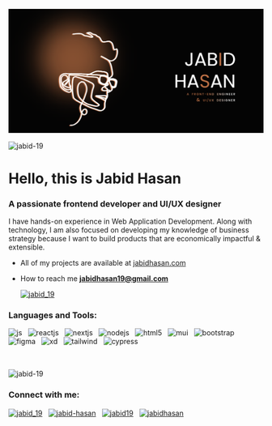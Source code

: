 
<p align="center">
<a href="https://www.jabidhasan.com/" target="blank">
    <img
      src="https://github.com/jabid-19/jabid-19/blob/main/banner.png?raw=true"
      alt="jabid-19"
    />
  </p>
  <a/>
<p align="left">
    <img
      src="https://komarev.com/ghpvc/?username=jabid-19&label=Profile%20views&color=0e75b6&style=flat"
      alt="jabid-19"
    />
  </p>
  <h1 align="left">Hello, this is Jabid Hasan</h1>
  <h3 align="left">A passionate frontend developer and UI/UX designer</h3>
  
  <p>I have hands-on experience in Web Application Development. Along with technology, I am also focused on developing my knowledge of business strategy because I want to build products that are economically impactful & extensible.</p>
  

  
  - All of my projects are available at [jabidhasan.com](jabidhasan.com) 
  
  - How to reach me **jabidhasan19@gmail.com**
  
    <p align="left">
    <a href="https://twitter.com/jabid_19" target="blank"
      ><img
        src="https://img.shields.io/twitter/follow/jabid_19?logo=twitter&style=for-the-badge"
        alt="jabid_19"
    /></a>
  </p>
  
  <h3 align="left">Languages and Tools:</h3>
  <p align="left">
      <img
        src="https://portfolio-jabid-19.vercel.app/images/about-section/js.webp?w=32&q=100}"
        alt="js"
        width="25"
        height="25"
      />
    &nbsp;
      <img
        src="https://portfolio-jabid-19.vercel.app/images/about-section/react.webp?w=32&q=100}"
        alt="reactjs"
        width="25"
        height="25"
      />
    &nbsp;
      <img
        src="https://portfolio-jabid-19.vercel.app/images/about-section/next-js.webp?w=32&q=100}"
        alt="nextjs"
        width="25"
        height="25"
      />
    &nbsp;
      <img
        src="https://portfolio-jabid-19.vercel.app/images/about-section/node.webp?w=32&q=100}"
        alt="nodejs"
        width="25"
        height="25"
      />
    &nbsp;
      <img
        src="https://portfolio-jabid-19.vercel.app/images/about-section/mongo.webp?w=32&q=100}"
        alt="html5"
        width="25"
        height="25"
      />
    &nbsp; 
      <img
        src="https://portfolio-jabid-19.vercel.app/images/about-section/mui.webp?w=32&q=100}"
        alt="mui"
        width="25"
        height="25"
      />
    &nbsp;
      <img
        src="https://portfolio-jabid-19.vercel.app/images/about-section/bootstrap.webp?w=32&q=100}"
        alt="bootstrap"
        width="25"
        height="25"
      />
    &nbsp;
      <img
        src="https://portfolio-jabid-19.vercel.app/images/about-section/figma.webp?w=32&q=100}"
        alt="figma"
        width="25"
        height="25"
      />
    &nbsp;
      <img
        src="https://portfolio-jabid-19.vercel.app/images/about-section/xd.webp?w=32&q=100}"
        alt="xd"
        width="25"
        height="25"
      />
    &nbsp;
      <img
        src="https://www.vectorlogo.zone/logos/tailwindcss/tailwindcss-icon.svg"
        alt="tailwind"
        width="25"
        height="25"
      />
    &nbsp;
      <img
        src="https://portfolio-jabid-19.vercel.app/images/about-section/cypress.webp?w=32&q=100}"
        alt="cypress"
        width="25"
        height="25"
      />
  </p>
  
  
  <br/>
  <p>
    <img
      align="center"
      src="https://github-readme-stats.vercel.app/api/top-langs?username=jabid-19&show_icons=true&locale=en&layout=compact"
      alt="jabid-19"
    />
  </p>
 
  <h3 align="left">Connect with me:</h3>
  <p align="left">
    <a href="https://twitter.com/jabid_19" target="blank"
      ><img
        align="center"
        src="https://raw.githubusercontent.com/rahuldkjain/github-profile-readme-generator/master/src/images/icons/Social/twitter.svg"
        alt="jabid_19"
        height="20"
        width="20"
    /></a>
    &nbsp;
    <a href="https://linkedin.com/in/jabid-hasan" target="blank"
      ><img
        align="center"
        src="https://raw.githubusercontent.com/rahuldkjain/github-profile-readme-generator/master/src/images/icons/Social/linked-in-alt.svg"
        alt="jabid-hasan"
        height="20"
        width="20"
    /></a>
    &nbsp;
    <a href="https://fb.com/jabid19" target="blank"
      ><img
        align="center"
        src="https://raw.githubusercontent.com/rahuldkjain/github-profile-readme-generator/master/src/images/icons/Social/facebook.svg"
        alt="jabid19"
        height="20"
        width="20"
    /></a>
    &nbsp;
    <a href="https://www.behance.net/jabidhasan" target="blank"
      ><img
        align="center"
        src="https://raw.githubusercontent.com/rahuldkjain/github-profile-readme-generator/master/src/images/icons/Social/behance.svg"
        alt="jabidhasan"
        height="20"
        width="20"
    /></a>
  </p>
